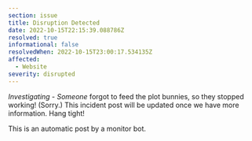 ```yaml
---
section: issue
title: Disruption Detected
date: 2022-10-15T22:15:39.088786Z
resolved: true
informational: false
resolvedWhen: 2022-10-15T23:00:17.534135Z
affected:
  - Website
severity: disrupted
---
```

*Investigating* - _Someone_ forgot to feed the plot bunnies, so they stopped working! (Sorry.) This incident post will be updated once we have more information. Hang tight!

This is an automatic post by a monitor bot.
        